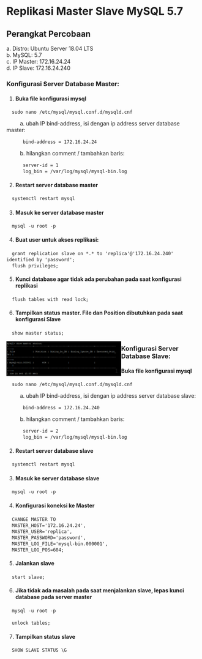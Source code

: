 # Replikasi Master Slave MySQL 5.7

## Perangkat Percobaan
a. Distro: Ubuntu Server 18.04 LTS <br />
b. MySQL: 5.7 <br />
c. IP Master: 172.16.24.24 <br />
d. IP Slave: 172.16.24.240 

### Konfigurasi Server Database Master:
1. #### Buka file konfigurasi mysql
```nano
  sudo nano /etc/mysql/mysql.conf.d/mysqld.cnf
```
&nbsp;&nbsp;&nbsp;&nbsp;&nbsp;&nbsp;&nbsp;&nbsp; a. ubah IP bind-address, isi dengan ip address server database master:
```nano
      bind-address = 172.16.24.24
```
&nbsp;&nbsp;&nbsp;&nbsp;&nbsp;&nbsp;&nbsp;&nbsp; b. hilangkan comment / tambahkan baris:
```vim
      server-id = 1
      log_bin = /var/log/mysql/mysql-bin.log
```

2. #### Restart server database master
```sh
  systemctl restart mysql
```

3. #### Masuk ke server database master
```mysql
  mysql -u root -p
```

4. #### Buat user untuk akses replikasi:
```mysql
  grant replication slave on *.* to 'replica'@'172.16.24.240' identified by 'password';
  flush privileges;
```

5. #### Kunci database agar tidak ada perubahan pada saat konfigurasi replikasi
```mysql
  flush tables with read lock;
```

6. #### Tampilkan status master. File dan Position dibutuhkan pada saat konfigurasi Slave
```mysql
  show master status;
```

<img align="left" width="300" src="show-master.png">

### Konfigurasi Server Database Slave:
1. #### Buka file konfigurasi mysql
```nano
  sudo nano /etc/mysql/mysql.conf.d/mysqld.cnf
```
&nbsp;&nbsp;&nbsp;&nbsp;&nbsp;&nbsp;&nbsp;&nbsp; a. ubah IP bind-address, isi dengan ip address server database slave:
```nano
      bind-address = 172.16.24.240
```
&nbsp;&nbsp;&nbsp;&nbsp;&nbsp;&nbsp;&nbsp;&nbsp; b. hilangkan comment / tambahkan baris:
```vim
      server-id = 2
      log_bin = /var/log/mysql/mysql-bin.log
```

2. #### Restart server database slave
```sh
  systemctl restart mysql
```

3. #### Masuk ke server database slave
```mysql
  mysql -u root -p
```

4. #### Konfigurasi koneksi ke Master
```mysql
  CHANGE MASTER TO
  MASTER_HOST='172.16.24.24',
  MASTER_USER='replica',
  MASTER_PASSWORD='password',
  MASTER_LOG_FILE='mysql-bin.000001',
  MASTER_LOG_POS=604;
```

5. #### Jalankan slave
```mysql
  start slave;
```

6. #### Jika tidak ada masalah pada saat menjalankan slave, lepas kunci database pada server master
```mysql
  mysql -u root -p
 
  unlock tables;
```

7. #### Tampilkan status slave
```mysql
  SHOW SLAVE STATUS \G
```



